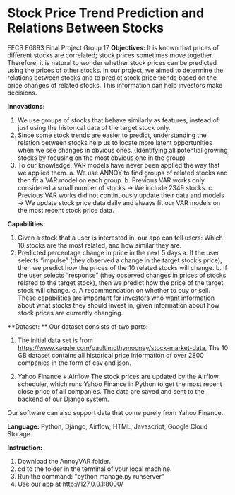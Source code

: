 # Stock Price Trend Prediction and Relations Between Stocks
EECS E6893 Final Project
Group 17
**Objectives:**
  It is known that prices of different stocks are correlated; stock prices sometimes move together. Therefore, it is natural to wonder whether stock prices can be predicted using the prices of other stocks. In our project, we aimed to determine the relations between stocks and to predict stock price trends based on the price changes of related stocks. This information can help investors make decisions.

**Innovations:**
1. We use groups of stocks that behave similarly as features, instead of just using the historical data of the target stock only.
2. Since some stock trends are easier to predict, understanding the relation between stocks help us to locate more latent opportunities when we see changes in obvious ones. (Identifying all potential growing stocks by focusing on the most obvious one in the group)
3. To our knowledge, VAR models have never been applied the way that we applied them.
  a. We use ANNOY to find groups of related stocks and then fit a VAR model on each group.
  b. Previous VAR works only considered a small number of stocks → We include 2349 stocks.
  c. Previous VAR works did not continuously update their data and models → We update stock price data daily and always fit our VAR models on the most recent stock price data.

**Capabilities:**
1. Given a stock that a user is interested in, our app can tell users:
  Which 10 stocks are the most related, and how similar they are.
2. Predicted percentage change in price in the next 5 days
  a. If the user selects “impulse” (they observed a change in the target stock’s price), then we predict how the prices of the 10 related stocks will change.
  b. If the user selects “response” (they observed changes in prices of stocks related to the target stock), then we predict how the price of the target stock will change.
  c. A recommendation on whether to buy or sell.
These capabilities are important for investors who want information about what stocks they should invest in, given information about how stock prices are currently changing.

**Dataset: **
Our dataset consists of two parts:
1. The initial data set is from https://www.kaggle.com/paultimothymooney/stock-market-data, The 10 GB dataset contains all historical price information of over 2800 companies in the form of csv and json.

2. Yahoo Finance + Airflow
The stock prices are updated by the Airflow scheduler, which runs Yahoo Finance in Python to get the most recent close price of all companies. The data are saved and sent to the backend of our Django system.

Our software can also support data that come purely from Yahoo Finance.


**Language:**
Python, Django, Airflow, HTML, Javascript, Google Cloud Storage.

**Instruction:**
  1. Download the AnnoyVAR folder.
  2. cd to the folder in the terminal of your local machine.
  3. Run the command: "python manage.py runserver"
  4. Use our app at http://127.0.0.1:8000/

